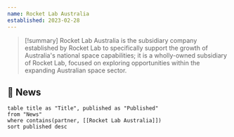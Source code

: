 ```yaml
---
name: Rocket Lab Australia
established: 2023-02-28
---
```


>[!summary]
Rocket Lab Australia is the subsidiary company established by Rocket Lab to specifically support the growth of Australia's national space capabilities; it is a wholly-owned subsidiary of Rocket Lab, focused on exploring opportunities within the expanding Australian space sector.

## 📰 News
```dataview
table title as "Title", published as "Published"
from "News"
where contains(partner, [[Rocket Lab Australia]])
sort published desc
```
